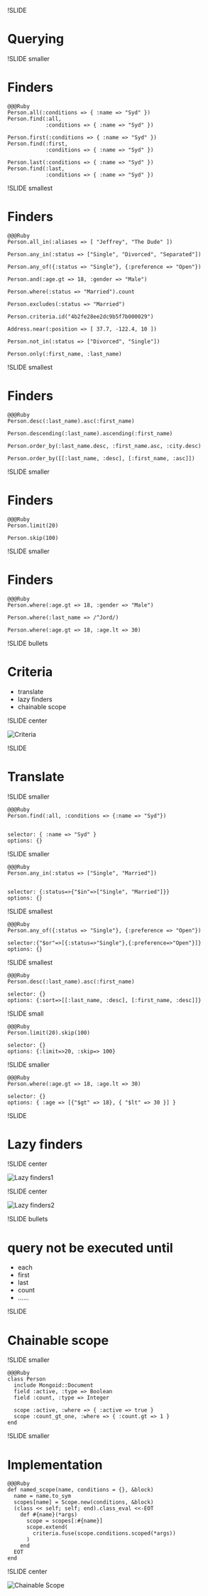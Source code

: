 !SLIDE

# Querying #

!SLIDE smaller

# Finders #

    @@@Ruby
    Person.all(:conditions => { :name => "Syd" })
    Person.find(:all, 
                :conditions => { :name => "Syd" })

    Person.first(:conditions => { :name => "Syd" })
    Person.find(:first, 
                :conditions => { :name => "Syd" })

    Person.last(:conditions => { :name => "Syd" })
    Person.find(:last, 
                :conditions => { :name => "Syd" })

!SLIDE smallest

# Finders #

    @@@Ruby
    Person.all_in(:aliases => [ "Jeffrey", "The Dude" ])

    Person.any_in(:status => ["Single", "Divorced", "Separated"])

    Person.any_of({:status => "Single"}, {:preference => "Open"})

    Person.and(:age.gt => 18, :gender => "Male")

    Person.where(:status => "Married").count

    Person.excludes(:status => "Married")

    Person.criteria.id("4b2fe28ee2dc9b5f7b000029")

    Address.near(:position => [ 37.7, -122.4, 10 ])

    Person.not_in(:status => ["Divorced", "Single"])

    Person.only(:first_name, :last_name)

!SLIDE smallest

# Finders #

    @@@Ruby
    Person.desc(:last_name).asc(:first_name)

    Person.descending(:last_name).ascending(:first_name)

    Person.order_by(:last_name.desc, :first_name.asc, :city.desc)

    Person.order_by([[:last_name, :desc], [:first_name, :asc]])

!SLIDE smaller

# Finders #

    @@@Ruby
    Person.limit(20)

    Person.skip(100)

!SLIDE smaller

# Finders #

    @@@Ruby
    Person.where(:age.gt => 18, :gender => "Male")

    Person.where(:last_name => /^Jord/)

    Person.where(:age.gt => 18, :age.lt => 30)

!SLIDE bullets

# Criteria #

* translate
* lazy finders
* chainable scope

!SLIDE center

![Criteria](criteria1.png)

!SLIDE

# Translate #

!SLIDE smaller

    @@@Ruby
    Person.find(:all, :conditions => {:name => "Syd"})


    selector: { :name => "Syd" }
    options: {}

!SLIDE smaller

    @@@Ruby
    Person.any_in(:status => ["Single", "Married"])


    selector: {:status=>{"$in"=>["Single", "Married"]}}
    options: {}

!SLIDE smallest

    @@@Ruby
    Person.any_of({:status => "Single"}, {:preference => "Open"})

    selector:{"$or"=>[{:status=>"Single"},{:preference=>"Open"}]}
    options: {}

!SLIDE smallest

    @@@Ruby
    Person.desc(:last_name).asc(:first_name)

    selector: {}
    options: {:sort=>[[:last_name, :desc], [:first_name, :desc]]}

!SLIDE small

    @@@Ruby
    Person.limit(20).skip(100)

    selector: {}
    options: {:limit=>20, :skip=> 100}

!SLIDE smaller

    @@@Ruby
    Person.where(:age.gt => 18, :age.lt => 30)

    selector: {}
    options: { :age => [{"$gt" => 18}, { "$lt" => 30 }] }

!SLIDE

# Lazy finders #

!SLIDE center

![Lazy finders1](lazy_finders1.png)

!SLIDE center

![Lazy finders2](lazy_finders2.png)

!SLIDE bullets

# query not be executed until #

* each
* first
* last
* count
* ......

!SLIDE

# Chainable scope #

!SLIDE smaller

    @@@Ruby
    class Person
      include Mongoid::Document
      field :active, :type => Boolean
      field :count, :type => Integer
    
      scope :active, :where => { :active => true }
      scope :count_gt_one, :where => { :count.gt => 1 }
    end

!SLIDE smaller

# Implementation #

    @@@Ruby
    def named_scope(name, conditions = {}, &block)
      name = name.to_sym
      scopes[name] = Scope.new(conditions, &block)
      (class << self; self; end).class_eval <<-EOT
        def #{name}(*args)
          scope = scopes[:#{name}]
          scope.extend(
            criteria.fuse(scope.conditions.scoped(*args))
          )
        end
      EOT
    end

!SLIDE center

![Chainable Scope](chainable_scope.png)
